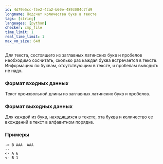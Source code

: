 ```yaml
---
id: 4d79e5cc-f5e2-42a2-b60e-4893004c7fd9
longname: Подсчет количества букв в тексте
tags: [string]
languages: [python]
checker: cmp_file
time_limit: 1
real_time_limit: 1
max_vm_size: 64M
---
```


Для текста, состоящего из заглавных латинских букв и пробелов необходимо сосчитать, сколько раз каждая буква встречается в тексте. Информацию по буквам, отсутствующим в тексте, и пробелам выводить не надо.

### Формат входных данных

Текст произвольной длины из заглавных латинских букв и пробелов.

### Формат выходных данных

Для каждой из букв, находящихся в тексте, эта буква и количество ее вхождений в текст в алфавитном порядке.

### Примеры

```
-> B AAA  AAA
--
<- A 6
<- B 1
```
